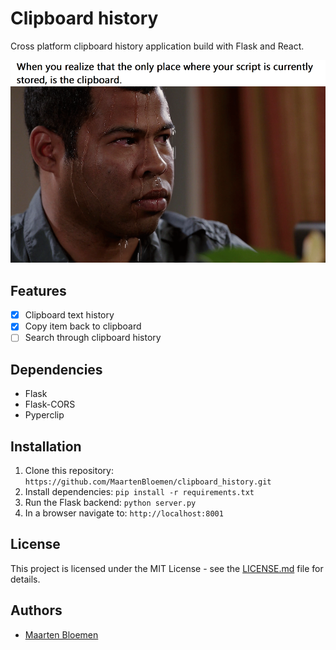 # Clipboard history

Cross platform clipboard history application build with Flask and React.

![sweating](github_images/sweating.png)

## Features
- [x] Clipboard text history
- [x] Copy item back to clipboard
- [ ] Search through clipboard history

## Dependencies
* Flask
* Flask-CORS
* Pyperclip

## Installation
1. Clone this repository: `https://github.com/MaartenBloemen/clipboard_history.git`
2. Install dependencies: `pip install -r requirements.txt`
3. Run the Flask backend: `python server.py`
4. In a browser navigate to: `http://localhost:8001`

## License
This project is licensed under the MIT License - see the [LICENSE.md](LICENSE.md)  file for details.

## Authors
* [Maarten Bloemen](https://github.com/MaartenBloemen) 